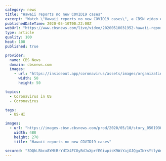 ```yaml
---
category: news
title: "Hawaii reports no new COVID19 cases"
excerpt: "Watch \"Hawaii reports no new COVID19 cases\", a CBSN video on CBSNews.com. View more CBSN videos and watch CBSN, a live news stream featuring original CBS News reporting."
publishedDateTime: 2020-05-10T00:22:00Z
webUrl: "https://www.cbsnews.com/live/video/20200510031952-hawaii-reports-no-new-covid19-cases/"
type: article
quality: 100
heat: 100
published: true

provider:
  name: CBS News
  domain: cbsnews.com
  images:
    - url: "https://insideout.app/coronavirus/assets/images/organizations/cbsnews.com-50x50.jpg"
      width: 50
      height: 50

topics:
  - Coronavirus in US
  - Coronavirus

tags:
  - US-HI

images:
  - url: "https://images-cbsn.cbsnews.com/prod/2020/05/10/story_05019306_1589080815.jpg"
    width: 480
    height: 270
    title: "Hawaii reports no new COVID19 cases"

secured: "3DQhLBbcx8YMtRrYdIX4FC8yBdJuXprfEGiwpisK9WiYajGJQguINrsYtlyWn6PdKPxiiUkz8Rcc+QmsWhmZ5xRLeP1+UrneSMPZyQPGPMigVIMHaFoWQPUN5nyh0yMcqt8nizgSEpxDJ62JHCvur/KwhR1nkFEow4p6vnBO7IrcYMyDsvyZQQsS/ybJaMqQhw/ayVp6w8D724d/NrbeGpIV6mDo0/1DLBKhoVKwC66jrcQ25m4InyAbHOGPM+Wfli9W6k70R+uEgvkBgpQo+KCUg+WmkW4aDLqzCBl3wC0uVClHxv1+BvmRn730b6O1;/mMECrFshTada6GQw5YmHw=="
---
```


